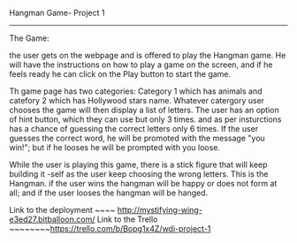 Hangman Game- Project 1 

---------------------------
The Game:

the user gets on the webpage and is offered to play the Hangman game. He will have the instructions on how to play a game on the screen, and if he feels ready he can click on the Play button to start the game.

Th game page has two categories: Category 1 which has animals and catefory 2 which has Hollywood stars name. Whatever catergory user chooses the game will then display a list of letters. The user has an option of hint button, which they can use but only 3 times. and as per insturctions has a chance of guessing the correct letters only 6 times. If the user guesses the correct word, he will be promoted with the message "you win!";  but if he looses he will be prompted with you loose. 

While the user is playing this game, there is a stick figure that will keep building it -self as the user keep choosing the wrong letters. This is the Hangman. if the user wins the hangman will be happy or does not form at all; and if the user looses the hangman will be hanged.


Link to the deployment ~~~~ http://mystifying-wing-e3ed27.bitballoon.com/
Link to the Trello ~~~~~~~~https://trello.com/b/Bopg1x4Z/wdi-project-1